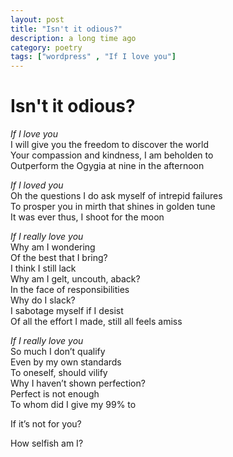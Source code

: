 ```yaml
---
layout: post
title: "Isn't it odious?"
description: a long time ago
category: poetry
tags: ["wordpress" , "If I love you"]
---
```

# Isn't it odious?

_If I love you_<br>
I will give you the freedom to discover the world<br>
Your compassion and kindness, I am beholden to<br>
Outperform the Ogygia at nine in the afternoon<br>

_If I loved you_<br>
Oh the questions I do ask myself of intrepid failures<br>
To prosper you in mirth that shines in golden tune<br>
It was ever thus, I shoot for the moon<br>

_If I really love you_<br>
Why am I wondering<br>
Of the best that I bring?<br>
I think I still lack<br>
Why am I gelt, uncouth, aback?<br>
In the face of responsibilities<br>
Why do I slack?<br>
I sabotage myself if I desist<br>
Of all the effort I made, still all feels amiss<br>

_If I really love you_<br>
So much I don’t qualify<br>
Even by my own standards<br>
To oneself, should vilify<br>
Why I haven’t shown perfection?<br>
Perfect is not enough<br>
To whom did I give my 99% to<br>

If it’s not for you?

How selfish am I?